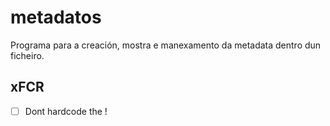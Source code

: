 [//]: # ( -*- coding: utf-8 -*- )
[//]: # ( ------------------------------------------------------------------------ )
[//]: # (+ Autor:  	Ran# )
[//]: # (+ Creado: 	2022/10/30 10:37:41.746949 )
[//]: # (+ Editado:	2022/10/30 12:23:45.977116 )
[//]: # ( ------------------------------------------------------------------------ )

# metadatos
Programa para a creación, mostra e manexamento da metadata dentro dun ficheiro.

## xFCR

- [ ] Dont hardcode the !
